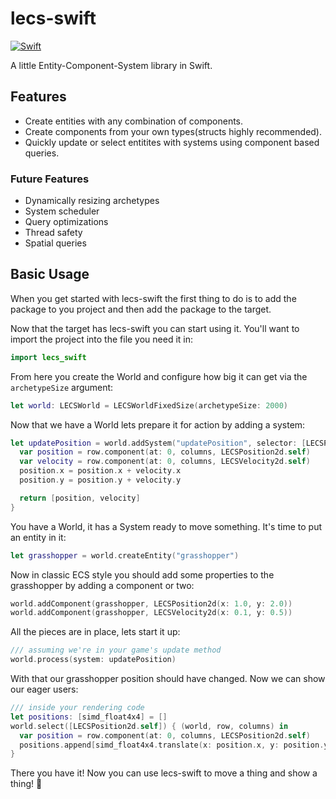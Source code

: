 # lecs-swift

[![Swift](https://github.com/prufrock/lecs-swift/actions/workflows/test.yaml/badge.svg)](https://github.com/prufrock/lecs-swift/actions/workflows/test.yaml)

A little Entity-Component-System library in Swift.

## Features

* Create entities with any combination of components.
* Create components from your own types(structs highly recommended).
* Quickly update or select entitites with systems using component based queries.

### Future Features

* Dynamically resizing archetypes
* System scheduler
* Query optimizations
* Thread safety
* Spatial queries

## Basic Usage

When you get started with lecs-swift the first thing to do is to add the package to you project and then add the package to the target.

Now that the target has lecs-swift you can start using it. You'll want to import the project into the file you need it in:
```swift
import lecs_swift
```

From here you create the World and configure how big it can get via the `archetypeSize` argument:

```swift
let world: LECSWorld = LECSWorldFixedSize(archetypeSize: 2000)
```

Now that we have a World lets prepare it for action by adding a system:
```swift
let updatePosition = world.addSystem("updatePosition", selector: [LECSPosition2d.self, LECSVelocity2d.self]) { world, row, columns in
  var position = row.component(at: 0, columns, LECSPosition2d.self)
  var velocity = row.component(at: 0, columns, LECSVelocity2d.self)
  position.x = position.x + velocity.x
  position.y = position.y + velocity.y

  return [position, velocity]
}
```

You have a World, it has a System ready to move something. It's time to put an entity in it:

```swift
let grasshopper = world.createEntity("grasshopper")
```

Now in classic ECS style you should add some properties to the grasshopper by adding a component or two:
```swift
world.addComponent(grasshopper, LECSPosition2d(x: 1.0, y: 2.0))
world.addComponent(grasshopper, LECSVelocity2d(x: 0.1, y: 0.5))
```

All the pieces are in place, lets start it up:
```swift
/// assuming we're in your game's update method
world.process(system: updatePosition)
```

With that our grasshopper position should have changed. Now we can show our eager users:
```swift
/// inside your rendering code
let positions: [simd_float4x4] = []
world.select([LECSPosition2d.self]) { (world, row, columns) in
  var position = row.component(at: 0, columns, LECSPosition2d.self)
  positions.append[simd_float4x4.translate(x: position.x, y: position.y)]
}
```

There you have it! Now you can use lecs-swift to move a thing and show a thing! :horse_racing:
